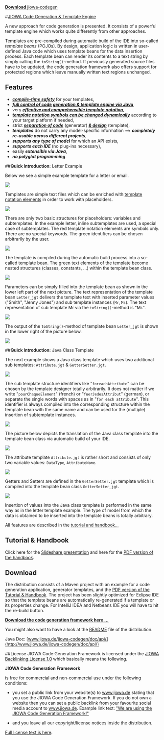 [**Download** jiowa-codegen](http://www.jiowa.de/download.html)


#[JIOWA Code Generation &amp; Template Engine](http://www.jiowa.de/download.html)

A new approach for code generation is presented. It consists of a powerful template engine which works quite differently from other approaches.

Templates are pre-compiled during automatic build of the IDE into so-called _template beans_ (POJOs). By design, application logic is written in user-defined Java code which uses template beans for the data insertion process. Each template bean can render its contents to a text string by simply calling the `toString()`-method. If previously generated source files have to be updated, the code generation framework also offers support for protected regions which leave manually written text regions unchanged. 


## Features
* [**_compile-time safety_**](http://de.slideshare.net/Robert_Mencl/jiowa-code-generator-framework/13) for your templates,
* [**_full control of code generation & template engine via Java_**](http://de.slideshare.net/Robert_Mencl/jiowa-code-generator-framework/8),
* very [**_effective and comprehensible template notation_**](http://de.slideshare.net/Robert_Mencl/jiowa-code-generator-framework/24),
* [**_template notation symbols can be changed dynamically_**](http://de.slideshare.net/Robert_Mencl/jiowa-code-generator-framework/40) according to your target platform if needed,
* strict [**_separation of code_**](http://de.slideshare.net/Robert_Mencl/jiowa-code-generator-framework/9) (generator) [**_& design_**](http://de.slideshare.net/Robert_Mencl/jiowa-code-generator-framework/9) (template), 
* **_templates_** do not carry any model-specific information ==> **_completely re-usable across different projects_**,
* **_supports any type of model_** for which an API exists,
* **_supports each IDE_** (no plug-ins necessary),
* easily **_extensible via Java_**,
* **_no polyglot programming_**.

##**Quick Introduction:** Letter Example

Below we see a simple example template for a letter or email.

![](http://www.jiowa.de/_Media/folie-04_med.png)


Templates are simple text files which can be enriched with [template notation elements](http://de.slideshare.net/Robert_Mencl/jiowa-code-generator-framework/25) in order to work with placeholders.

![](http://www.jiowa.de/_Media/folie-05_med.png)


There are only two basic structures for placeholders: variables and subtemplates. In the example letter, inline subtemplates are used, a special case of subtemplates. The red template notation elements are symbols only. There are no special keywords. The green identifiers can be chosen arbitrarily by the user.

![](http://www.jiowa.de/_Media/folie-06_med.png)


The template is compiled during the automatic build process into a so-called template bean. The green text elements of the template become nested structures (classes, constants, ...) within the template bean class.

![](http://www.jiowa.de/_Media/folie-07_med.png)


Parameters can be simply filled into the template bean as shown in the lower left part of the next picture. The text representation of the template bean `Letter_jgt` delivers the template text with inserted parameter values ("Smith", "Jenny Jones") and sub template instances (`Mr`, `Ms`).  The text representation of sub template Mr via the `toString()`-method is "Mr.". 

![](http://www.jiowa.de/_Media/folie-08_med.png)


The output of the `toString()`-method of template bean `Letter_jgt` is shown in the lower right of the picture below.

![](http://www.jiowa.de/_Media/folie-09_med.png)


##**Quick Introduction:** Java Class Template

The next example shows a Java class template which uses two additional sub templates: `Attribute.jgt` & `GetterSetter.jgt`. 

![](http://www.jiowa.de/_Media/folie-11_med.png)

The sub template structure identifiers like "`foreachAttribute`" can be chosen by the template designer totally arbitrarily. It does not matter if we write "`pourChaqueElement`" (french) or "`fuerJedesAttribut`" (german), or separate the single words with spaces as in "`for each attribute`".  This identifier is always compiled into the corresponding structure within the template bean with the same name and can be used for the (multiple) insertion of subtemplate instances.

![](http://www.jiowa.de/_Media/folie-12_med.png)


The picture below depicts the translation of the Java class template into the template bean class via automatic build of your IDE.

![](http://www.jiowa.de/_Media/folie-13_med.png)

The attribute template `Attribute.jgt` is rather short and consists of only two variable values: `DataType`,  `AttributeName`.

![](http://www.jiowa.de/_Media/folie-14_med.png)

Getters and Setters are defined in the `GetterSetter.jgt` template which is compiled into the template bean class `GetterSetter_jgt`.

![](http://www.jiowa.de/_Media/folie-15_med.png)

Insertion of values into the Java class template is performed in the same way as in the letter template example. 
The type of model from which the data is obtained to be inserted into the template beans is totally arbitrary.

All features are described in the [tutorial and handbook...](http://de.slideshare.net/Robert_Mencl/jiowa-code-generator-framework)

## Tutorial & Handbook
Click here for the [Slideshare presentation](http://de.slideshare.net/Robert_Mencl/jiowa-code-generator-framework)
and here for the 
[PDF version of the handbook](http://www.jiowa.de/jiowa-codegen/doc/Jiowa-Code-Generation-Tutorial_and_Handbook-2.1.pdf).

## Download

The distribution consists of a Maven project with an example for a code generation application, generator templates, and the [PDF version of the Tutorial & Handbook](http://www.jiowa.de/jiowa-codegen/doc/Jiowa-Code-Generation-Tutorial_and_Handbook-2.1.pdf). 
The project has been slightly optimized for Eclipse IDE so that the template beans are automatically re-generated if a template or its properties change. For IntelliJ IDEA and Netbeans IDE you will have to hit the re-build button. 

[**Download the code generation framework here ...**](http://www.jiowa.de/download.html)

You might also want to have a look at the [README](http://www.jiowa.de/jiowa-codegen/README) file of the distribution.

Java Doc: [www.jiowa.de/jiowa-codegen/doc/api/](http://www.jiowa.de/jiowa-codegen/doc/api/)

##License
JIOWA Code Generation Framework is licensed under the 
[JIOWA Backlinking License 1.0](http://www.jiowa.de/jiowa-codegen-license.html)
which basically means the following.

**JIOWA Code Generation Framework**

is free for commercial and non-commercial use under the following conditions: 

* you set a public link from your website(s) to www.jiowa.de stating that you use the JIOWA Code Generation Framework. 
  If you do not own a website then you can set a public backlink from your favourite social media account to www.jiowa.de.
  Example link text: ["We are using the JIOWA Code Generation Framework!"](http://www.jiowa.de)

* and you leave all our copyright/license notices inside the distribution.

[Full license text is here](http://www.jiowa.de/jiowa-codegen-license.html).
